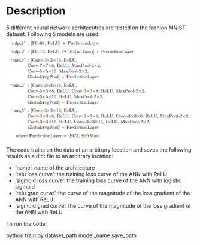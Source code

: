 # Description
5 different neural network acrhitecutres are tested on the fashion MNIST dataset. Following 5 models are used:
![](archs.PNG)

The code trains on the data at an arbitrary location and saves the following results as a dict file to an arbitrary location:
* ‘name’: name of the architecture
* ‘relu loss curve’: the training loss curve of the ANN with ReLU
* ‘sigmoid loss curve’: the training loss curve of the ANN with logistic sigmoid
* ‘relu grad curve’: the curve of the magnitude of the loss gradient of the ANN with ReLU
* ‘sigmoid grad curve’: the curve of the magnitude of the loss gradient of the ANN with ReLU

To run the code: 

python train.py dataset_path model_name save_path

